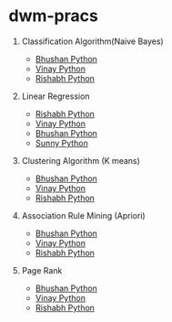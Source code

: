 # dwm-pracs

1. Classification Algorithm(Naive Bayes)
    - [Bhushan Python](https://github.com/bhushan-borole/dwm-pracs/blob/master/naive_bayes/naive_bayes_pandas.py)
    - [Vinay Python](https://github.com/bhushan-borole/dwm-pracs/blob/master/naive_bayes/nb_csv_vinay.py)  
    - [Rishabh Python](https://github.com/bhushan-borole/dwm-pracs/blob/master/naive_bayes/nb_rishabh.py)  
  
2. Linear Regression
    - [Rishabh Python](https://github.com/bhushan-borole/dwm-pracs/tree/master/linear_regression/rishabh)
    - [Vinay Python](https://github.com/vinay-deshmukh/DWM_Codes/blob/master/dwm-linear-regression/lin_reg.py)  
    - [Bhushan Python](https://github.com/bhushan-borole/dwm-pracs/tree/master/linear_regression/bhushan)
    - [Sunny Python](https://github.com/bhushan-borole/dwm-pracs/blob/master/linear_regression/sunny/linear_reg.py)

3. Clustering Algorithm (K means)
    - [Bhushan Python](https://github.com/bhushan-borole/dwm-pracs/blob/master/clustering/kmeans_clustering.py)
    - [Vinay Python](https://github.com/vinay-deshmukh/DWM_Codes/blob/master/dwm-kmeans/kmeans_new.py)
    - [Rishabh Python](https://github.com/bhushan-borole/dwm-pracs/blob/master/clustering/kmeans_clustering_rishabh.py)

4. Association Rule Mining (Apriori)
   - [Bhushan Python](https://github.com/bhushan-borole/dwm-pracs/tree/master/apriori)
   - [Vinay Python](https://github.com/vinay-deshmukh/DWM_Codes/blob/master/dwm-apriori-algorithm/apriori_new.py)
   - [Rishabh Python](https://github.com/RishabhBhatnagar/TE/blob/master/dwm/apriori/associate_rule_mining.py)

5. Page Rank
   - [Bhushan Python](https://github.com/bhushan-borole/dwm-pracs/tree/master/pagerank)
   - [Vinay Python](https://github.com/vinay-deshmukh/DWM_Codes/blob/master/dwm-page-rank/page_rank.py)
   - [Rishabh Python](https://github.com/RishabhBhatnagar/TE/blob/master/dwm/pagerank/pagerank.py)
